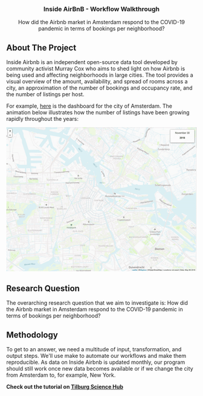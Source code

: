 <h3 align="center">Inside AirBnB - Workflow Walkthrough</h3>
<p align="center">
How did the Airbnb market in Amsterdam respond to the COVID-19 pandemic in terms of bookings per neighborhood?
  </p>
</div>

## About The Project
Inside Airbnb is an independent open-source data tool developed by community activist Murray Cox who aims to shed light on how Airbnb is being used and affecting neighborhoods in large cities. The tool provides a visual overview of the amount, availability, and spread of rooms across a city, an approximation of the number of bookings and occupancy rate, and the number of listings per host.

For example, [here](http://insideairbnb.com/amsterdam/) is the dashboard for the city of Amsterdam. The animation below illustrates how the number of listings have been growing rapidly throughout the years:

![](./readme-img/airbnb_expansion.gif)

## Research Question
The overarching research question that we aim to investigate is:
How did the Airbnb market in Amsterdam respond to the COVID-19 pandemic in terms of bookings per neighborhood?

## Methodology
To get to an answer, we need a multitude of input, transformation, and output steps. We'll use make to automate our workflows and make them reproducible. As data on Inside Airbnb is updated monthly, our program should still work once new data becomes available or if we change the city from Amsterdam to, for example, New York.


**Check out the tutorial on [Tilburg Science Hub](https://tilburgsciencehub.com/tutorials/more-tutorials/airbnb-workflow/airbnb-workflow-overview/)**